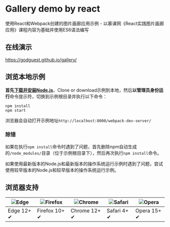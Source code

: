 # Gallery demo by react

使用React和Webpack创建的图片画廊应用示例 - 以慕课网《React实践图片画廊应用》课程内容为基础并使用ES6语法编写

## 在线演示

https://godguest.github.io/gallery/

## 浏览本地示例

**首先[下载并安装Node.js](https://nodejs.org/)**，Clone or download示例到本地，然后**以管理员身份运行**命令提示符，切换到示例根目录并执行以下命令：

```
npm install
npm start
```

浏览器会自动打开示例地址`http://localhost:8000/webpack-dev-server/`

### 除错

如果在执行`npm install`命令时遇到了问题，首先删除npm自动生成的`/node_modules/`目录（位于示例根目录下），然后再次执行`npm install`命令。

如果使用最新版本的Node.js和最新版本的操作系统运行示例时遇到了问题，尝试使用较早版本的Node.js和较早版本的操作系统运行示例。

## 浏览器支持

![Edge](https://github.com/alrra/browser-logos/blob/master/src/edge/edge_48x48.png) | ![Firefox](https://github.com/alrra/browser-logos/blob/master/src/firefox/firefox_48x48.png) | ![Chrome](https://github.com/alrra/browser-logos/blob/master/src/chrome/chrome_48x48.png) | ![Safari](https://github.com/alrra/browser-logos/blob/master/src/safari/safari_48x48.png) | ![Opera](https://github.com/alrra/browser-logos/blob/master/src/opera/opera_48x48.png)
--- | --- | --- | --- | ---
Edge 12+ ✔ | Firefox 10+ ✔ | Chrome 12+ ✔ | Safari 4+ ✔ | Opera 15+ ✔
